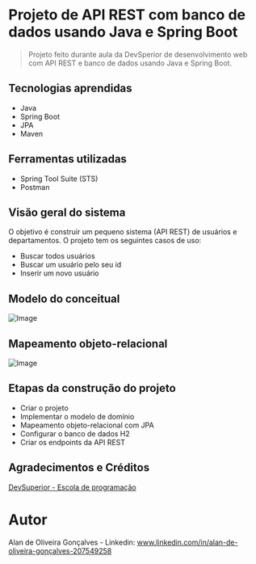 # Projeto de API REST com banco de dados usando Java e Spring Boot
> Projeto feito durante aula da DevSperior de desenvolvimento web com API REST e banco de dados usando Java e Spring Boot.

## Tecnologias aprendidas
- Java
- Spring Boot
- JPA
- Maven

## Ferramentas utilizadas
- Spring Tool Suite (STS)
- Postman

## Visão geral do sistema
O objetivo é construir um pequeno sistema (API REST) de usuários e departamentos. O projeto tem os seguintes casos de uso:

- Buscar todos usuários
- Buscar um usuário pelo seu id
- Inserir um novo usuário

## Modelo do conceitual
![Image](https://raw.githubusercontent.com/devsuperior/java-web-spring-2022/main/img/dominio.png "Modelo conceitual")

## Mapeamento objeto-relacional
![Image](https://raw.githubusercontent.com/devsuperior/java-web-spring-2022/main/img/objetos.png "Objetos")

## Etapas da construção do projeto
- Criar o projeto
- Implementar o modelo de domínio
- Mapeamento objeto-relacional com JPA
- Configurar o banco de dados H2
- Criar os endpoints da API REST

## Agradecimentos e Créditos
[DevSuperior - Escola de programação](https://devsuperior.com.br)

# Autor
Alan de Oliveira Gonçalves - Linkedin: www.linkedin.com/in/alan-de-oliveira-gonçalves-207549258
